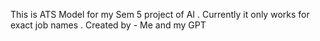 This is ATS Model for my Sem 5 project of AI . Currently it only works for exact job names . Created by - Me and my GPT
